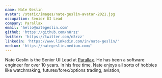 ```yaml
---
name: Nate Geslin
avatar: /static/images/nate-geslin-avatar-2021.jpg
occupation: Senior UI Lead
company: Parallax
email: 'hello@nategeslin.com'
github: 'https://github.com/n8rzz'
twitter: 'https://twitter.com/n8rzz'
linkedin: 'https://www.linkedin.com/in/nate-geslin/'
medium: 'https://nategeslin.medium.com/'
---
```


Nate Geslin is the Senior UI Lead at [Parallax](https://getparallax.com). He has been a software engineer for over 10 years. In his free time, Nate enjoys all sorts of hobbies like watchmaking, futures/forex/options trading, aviation,
